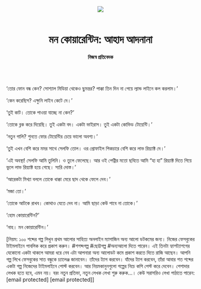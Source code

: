 <div align=center>
<img src=https://images.prothomalo.com/prothomalo-bangla/2021-01/1d75151c-eff9-4e9f-ac28-aebc4618d00f/palo_bangla_og.png />
<br><br>
<h1>মন কোয়ারেন্টিন: আহাদ আদনানা</h1> 
<h4>নিজস্ব প্রতিবেদক</h4>
<br><br>
</div>

‘তোর ফোন বন্ধ কেন? সোশ্যাল মিডিয়া থেকেও ছুমন্তর? পাক্কা তিন দিন না পেয়ে ল্যান্ড লাইনে কল করলাম।’

‘কেন করেছিস? এক্ষুনি লাইন কেটে দে।’

‘তুই কাট। তোকে পাওয়া যাচ্ছে না কেন?’

‘তোকে ব্লক করে দিয়েছি। তুই একটা বদ। একটা ভাইরাস। তুই একটা কোভিড টোয়েন্টি।’

‘নতুন গালি? শুনতে ফোর টোয়েন্টির চেয়ে ভালো অবশ্য।’

‘তুই এখন বেশি করে মমর সাথে সেলফি তোল। ওর প্রোফাইল পিকচারে বেশি করে লাভ রিয়্যাক্ট দে।’

‘এই অবস্থা! সেলফি আমি তুলিনি। ও তুলে ফেলেছে। আর ওই পেত্নীর মতো ছবিতে আমি “হা হা” রিয়্যাক্ট দিতে গিয়ে ভুলে লাভ রিয়্যাক্ট হয়ে গেছে। স্যরি দোস্ত।’

‘আরেকটা মিথ্যা বললে তোকে ধাক্কা মেরে ছাদ থেকে ফেলে দেব।’

‘মজা তো।’

‘তোকে আটকে রাখব। কোথাও যেতে দেব না। আমি ছাড়া কেউ পাবে না তোকে।’

‘হোম কোয়ারেন্টিন?’

‘নাহ। মন কোয়ারেন্টিন।’

[নিয়ম: ১০০ শব্দের গল্প লিখুন প্রথম আলোর সাহিত্য অনলাইন ম্যাগাজিন অন্য আলো ডটকমের জন্য। নিজের ফেসবুকের টাইমলাইনে পাবলিক করে প্রকাশ করুন। #শশব্দগল্প #ছোট্টগল্প #অন্যআলো দিতে পারেন। এই তিনটা হ্যাশট্যাশগের যেকোনো একটা থাকলে আমরা ধরে নেব এটা আপনারা অন্য আলোডট কমে প্রকাশ করতে দিতে রাজি আছেন। আপনি গল্প লিখে ফেসবুকের সাত বন্ধুকে চ্যালেঞ্জ জানাবেন। তাঁদের ট্যাগ করবেন। যাঁদের ট্যাগ করবেন, তাঁরা আবার শত শব্দের একটা গল্প নিজেদের টাইমলাইনে পোস্ট করবেন। আর নিয়মকানুনগুলো গল্পের নিচে কপি পেস্ট করে দেবেন। পেশাদার লেখক হতে হবে, এমন নয়। বরং নতুন প্রতিভা, নতুন লেখক লেখা শুরু করুক...। কেউ সরাসরিও লেখা পাঠাতে পারেন: [email protected] [email protected]]

